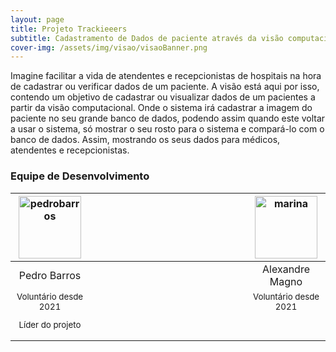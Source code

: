```yaml
---
layout: page
title: Projeto Trackieeers
subtitle: Cadastramento de Dados de paciente através da visão computacional
cover-img: /assets/img/visao/visaoBanner.png
---
```


Imagine facilitar a vida de atendentes e recepcionistas de hospitais na hora de cadastrar ou verificar dados de um paciente. A visão está aqui por isso, contendo um objetivo de cadastrar ou visualizar dados de um pacientes a partir da visão computacional. Onde o sistema irá cadastrar a imagem do paciente no seu grande banco de dados, podendo assim quando este voltar a usar o sistema, só mostrar o seu rosto para o sistema e compará-lo com o banco de dados. Assim, mostrando os seus dados para médicos, atendentes e recepcionistas.


### Equipe de Desenvolvimento
<div class="row">
  <div class=" col-xl-auto offset-xl-0 col-lg-4 offset-lg-0">
    <div class="mobile-side-scroller">
      <table class="table-borderless highlight">
        <thead>
          <tr>
            <th><center><img src="{{ 'assets/img/voluntarios/pedro_barros.png' | relative_url }}" width="100" alt="pedrobarros" class="img-fluid rounded-circle" /></center></th>
            <th></th>
            <th><center><img src="{{ 'assets/img/voluntarios/alexandre_magno.png' | relative_url }}" width="100" alt="marina" class="img-fluid rounded-circle"/></center></th>
          </tr>
        </thead>
        <tbody>
          <tr class="font-weight-bolder" style="text-align: center margin-top: 0">
            <td width="25%"><center>Pedro Barros</center></td>
            <td></td>
            <td width="25%"><center>Alexandre Magno</center></td>
          </tr>
          <tr style="text-align: center" >
            <td style="vertical-align: top"><small><center>Voluntário desde 2021 <p/> Líder do projeto</center></small></td>
            <td></td>
            <td style="vertical-align: top"><small><center>Voluntário desde 2021</center></small></td>
          </tr>
        </tbody>
      </table>
    </div>
  </div>
</div>


